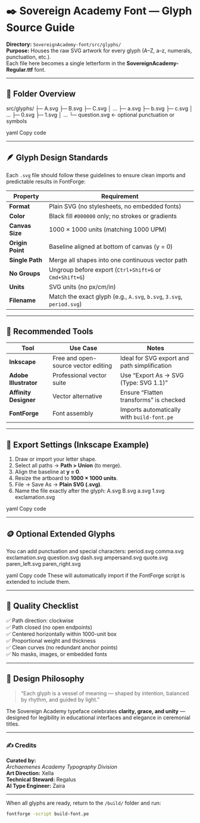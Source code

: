 # ✒️ Sovereign Academy Font — Glyph Source Guide

**Directory:** `SovereignAcademy-font/src/glyphs/`  
**Purpose:** Houses the raw SVG artwork for every glyph (A–Z, a–z, numerals, punctuation, etc.).  
Each file here becomes a single letterform in the **SovereignAcademy-Regular.ttf** font.

---

## 🧭 Folder Overview

src/glyphs/
├─ A.svg
├─ B.svg
├─ C.svg
│ ...
├─ a.svg
├─ b.svg
├─ c.svg
│ ...
├─ 0.svg
├─ 1.svg
│ ...
└─ question.svg ← optional punctuation or symbols

yaml
Copy code

---

## 🪶 Glyph Design Standards

Each `.svg` file should follow these guidelines to ensure clean imports and predictable results in FontForge:

| Property | Requirement |
|-----------|--------------|
| **Format** | Plain SVG (no stylesheets, no embedded fonts) |
| **Color** | Black fill `#000000` only; no strokes or gradients |
| **Canvas Size** | 1000 × 1000 units (matching 1000 UPM) |
| **Origin Point** | Baseline aligned at bottom of canvas (y = 0) |
| **Single Path** | Merge all shapes into one continuous vector path |
| **No Groups** | Ungroup before export (`Ctrl+Shift+G` or `Cmd+Shift+G`) |
| **Units** | SVG units (no px/cm/in) |
| **Filename** | Match the exact glyph (e.g., `A.svg`, `b.svg`, `3.svg`, `period.svg`) |

---

## 🧰 Recommended Tools

| Tool | Use Case | Notes |
|------|-----------|-------|
| **Inkscape** | Free and open-source vector editing | Ideal for SVG export and path simplification |
| **Adobe Illustrator** | Professional vector suite | Use “Export As → SVG (Type: SVG 1.1)” |
| **Affinity Designer** | Vector alternative | Ensure “Flatten transforms” is checked |
| **FontForge** | Font assembly | Imports automatically with `build-font.pe` |

---

## 🧩 Export Settings (Inkscape Example)

1. Draw or import your letter shape.
2. Select all paths → **Path > Union** (to merge).
3. Align the baseline at **y = 0**.
4. Resize the artboard to **1000 × 1000 units**.
5. File → Save As → **Plain SVG (.svg)**.
6. Name the file exactly after the glyph:
A.svg
B.svg
a.svg
1.svg
exclamation.svg

yaml
Copy code

---

## 🪙 Optional Extended Glyphs

You can add punctuation and special characters:
period.svg
comma.svg
exclamation.svg
question.svg
dash.svg
ampersand.svg
quote.svg
paren_left.svg
paren_right.svg

yaml
Copy code
These will automatically import if the FontForge script is extended to include them.

---

## 🧱 Quality Checklist

✅ Path direction: clockwise  
✅ Path closed (no open endpoints)  
✅ Centered horizontally within 1000-unit box  
✅ Proportional weight and thickness  
✅ Clean curves (no redundant anchor points)  
✅ No masks, images, or embedded fonts  

---

## 🌟 Design Philosophy

> “Each glyph is a vessel of meaning — shaped by intention, balanced by rhythm, and guided by light.”

The Sovereign Academy typeface celebrates **clarity, grace, and unity** — designed for legibility in educational interfaces and elegance in ceremonial titles.

---

### ✍️ Credits

**Curated by:**  
*Archaemenes Academy Typography Division*  
**Art Direction:** Xella  
**Technical Steward:** Regalus  
**AI Type Engineer:** Zaira  

---

When all glyphs are ready, return to the `/build/` folder and run:
```bash
fontforge -script build-font.pe
